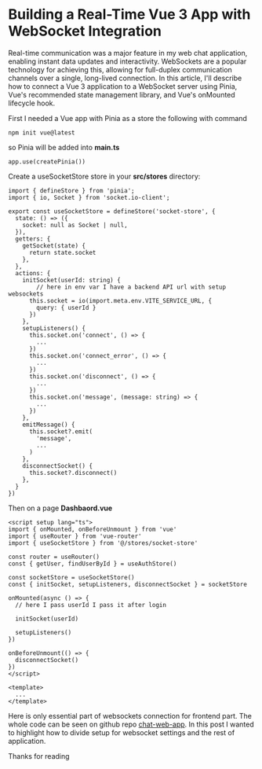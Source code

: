 # Building a Real-Time Vue 3 App with WebSocket Integration

Real-time communication was a major feature in my web chat application, enabling instant data updates and interactivity. WebSockets are a popular technology for achieving this, allowing for full-duplex communication channels over a single, long-lived connection. In this article, I'll describe how to connect a Vue 3 application to a WebSocket server using Pinia, Vue's recommended state management library, and Vue's onMounted lifecycle hook.

First I needed a Vue app with Pinia as a store the following with command

```
npm init vue@latest
```

so Pinia will be added into **main.ts**

```
app.use(createPinia())
```

Create a useSocketStore store in your **src/stores** directory:

```
import { defineStore } from 'pinia';
import { io, Socket } from 'socket.io-client';

export const useSocketStore = defineStore('socket-store', {
  state: () => ({
    socket: null as Socket | null,
  }),
  getters: {
    getSocket(state) {
      return state.socket
    },
  },
  actions: {
    initSocket(userId: string) {
        // here in env var I have a backend API url with setup websockets
      this.socket = io(import.meta.env.VITE_SERVICE_URL, {
        query: { userId }
      })
    },
    setupListeners() {
      this.socket.on('connect', () => {
        ...
      })
      this.socket.on('connect_error', () => {
        ...
      })
      this.socket.on('disconnect', () => {
        ...
      })
      this.socket.on('message', (message: string) => {
        ...
      })
    },
    emitMessage() {
      this.socket?.emit(
        'message',
        ...
      )
    },
    disconnectSocket() {
      this.socket?.disconnect()
    },
  }
})
```

Then on a page **Dashbaord.vue**

```
<script setup lang="ts">
import { onMounted, onBeforeUnmount } from 'vue'
import { useRouter } from 'vue-router'
import { useSocketStore } from '@/stores/socket-store'

const router = useRouter()
const { getUser, findUserById } = useAuthStore()

const socketStore = useSocketStore()
const { initSocket, setupListeners, disconnectSocket } = socketStore

onMounted(async () => {
  // here I pass userId I pass it after login

  initSocket(userId)

  setupListeners()
})

onBeforeUnmount(() => {
  disconnectSocket()
})
</script>

<template>
  ...
</template>
```

Here is only essential part of websockets connection for frontend part. The whole code can be seen on github repo [chat-web-app](https://github.com/anisa07/chat-web-app). In this post I wanted to highlight how to divide setup for websocket settings and the rest of application.

Thanks for reading
